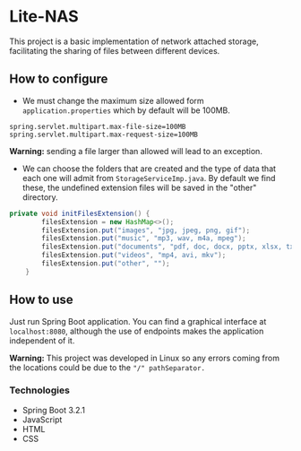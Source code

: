 
# Lite-NAS

This project is a basic implementation of network attached storage, facilitating the sharing of files between different devices.

## How to configure
* We must change the maximum size allowed form `application.properties` which by default will be 100MB.
```
spring.servlet.multipart.max-file-size=100MB
spring.servlet.multipart.max-request-size=100MB
```
**Warning:** sending a file larger than allowed will lead to an exception.

* We can choose the folders that are created and the type of data that each one will admit from `StorageServiceImp.java`.
By default we find these, the undefined extension files will be saved in the "other" directory.

```java
private void initFilesExtension() {
        filesExtension = new HashMap<>();
        filesExtension.put("images", "jpg, jpeg, png, gif");
        filesExtension.put("music", "mp3, wav, m4a, mpeg");
        filesExtension.put("documents", "pdf, doc, docx, pptx, xlsx, txt");
        filesExtension.put("videos", "mp4, avi, mkv");
        filesExtension.put("other", "");
    }
```
## How to use

Just run Spring Boot application.
You can find a graphical interface at `localhost:8080`, although the use of endpoints makes the application independent of it.


**Warning:** This project was developed in Linux so any errors coming from the locations could be due to the `"/" pathSeparator.`

### Technologies
* Spring Boot 3.2.1
* JavaScript
* HTML
* CSS
